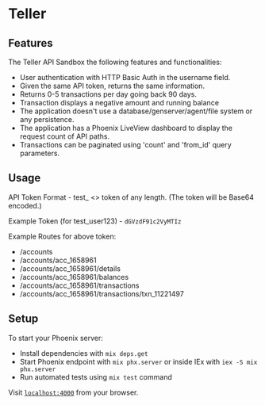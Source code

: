 # Teller

## Features
  The Teller API Sandbox the following features and functionalities:

  * User authentication with HTTP Basic Auth in the username field.
  * Given the same API token, returns the same information.
  * Returns 0-5 transactions per day going back 90 days.
  * Transaction displays a negative amount and running balance
  * The application doesn't use a database/genserver/agent/file system or any persistence.
  * The application has a Phoenix LiveView dashboard to display the request count of API paths.
  * Transactions can be paginated using 'count' and 'from_id' query parameters.

## Usage

API Token Format - test_ <> token of any length. (The token will be Base64 encoded.)

Example Token (for test_user123) - `dGVzdF91c2VyMTIz`

Example Routes for above token:

  * /accounts
  * /accounts/acc_1658961
  * /accounts/acc_1658961/details
  * /accounts/acc_1658961/balances
  * /accounts/acc_1658961/transactions
  * /accounts/acc_1658961/transactions/txn_11221497

## Setup
To start your Phoenix server:

  * Install dependencies with `mix deps.get`
  * Start Phoenix endpoint with `mix phx.server` or inside IEx with `iex -S mix phx.server`
  * Run automated tests using `mix test` command

Visit [`localhost:4000`](http://localhost:4000) from your browser.